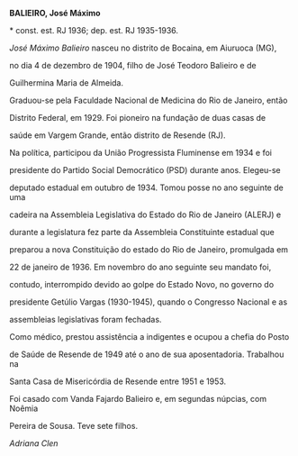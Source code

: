**BALIEIRO, José Máximo**



\* const. est. RJ 1936; dep. est. RJ 1935-1936.



*José Máximo Balieiro* nasceu no distrito de Bocaina, em Aiuruoca (MG),

no dia 4 de dezembro de 1904, filho de José Teodoro Balieiro e de

Guilhermina Maria de Almeida.



Graduou-se pela Faculdade Nacional de Medicina do Rio de Janeiro, então

Distrito Federal, em 1929. Foi pioneiro na fundação de duas casas de

saúde em Vargem Grande, então distrito de Resende (RJ).



Na política, participou da União Progressista Fluminense em 1934 e foi

presidente do Partido Social Democrático (PSD) durante anos. Elegeu-se

deputado estadual em outubro de 1934. Tomou posse no ano seguinte de uma

cadeira na Assembleia Legislativa do Estado do Rio de Janeiro (ALERJ) e

durante a legislatura fez parte da Assembleia Constituinte estadual que

preparou a nova Constituição do estado do Rio de Janeiro, promulgada em

22 de janeiro de 1936. Em novembro do ano seguinte seu mandato foi,

contudo, interrompido devido ao golpe do Estado Novo, no governo do

presidente Getúlio Vargas (1930-1945), quando o Congresso Nacional e as

assembleias legislativas foram fechadas.



Como médico, prestou assistência a indigentes e ocupou a chefia do Posto

de Saúde de Resende de 1949 até o ano de sua aposentadoria. Trabalhou na

Santa Casa de Misericórdia de Resende entre 1951 e 1953.



Foi casado com Vanda Fajardo Balieiro e, em segundas núpcias, com Noêmia

Pereira de Sousa. Teve sete filhos.



*Adriana Clen*



